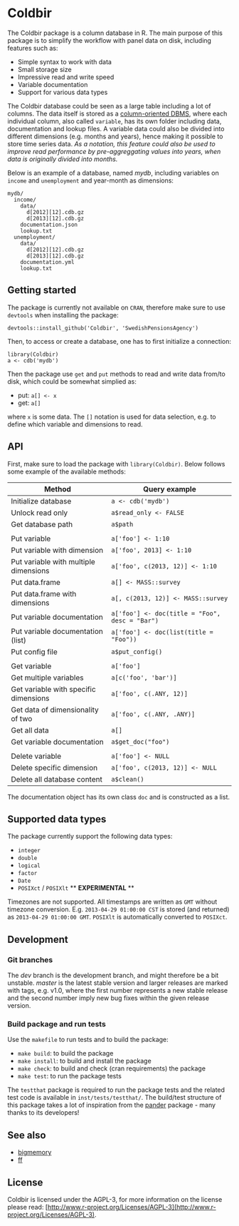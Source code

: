 # Coldbir

The Coldbir package is a column database in R. The main purpose of this package is to simplify the workflow with panel data on disk, including features such as:

- Simple syntax to work with data
- Small storage size
- Impressive read and write speed
- Variable documentation
- Support for various data types

The Coldbir database could be seen as a large table including a lot of columns. The data itself is stored as a [column-oriented DBMS](http://en.wikipedia.org/wiki/Column-oriented_DBMS), where each individual column, also called `variable`, has its own folder including data, documentation and lookup files. A variable data could also be divided into different dimensions (e.g. months and years), hence making it possible to store time series data. *As a notation, this feature could also be used to improve read performance by pre-aggreggating values into years, when data is originally divided into months.*

Below is an example of a database, named *mydb*, including variables on `income` and `unemployment` and year-month as dimensions:

    mydb/
      income/
        data/
          d[2012][12].cdb.gz
          d[2013][12].cdb.gz
        documentation.json
        lookup.txt
      unemployment/
        data/
          d[2012][12].cdb.gz
          d[2013][12].cdb.gz
        documentation.yml
        lookup.txt
        
## Getting started

The package is currently not available on `CRAN`, therefore make sure to use `devtools` when installing the package:

    devtools::install_github('Coldbir', 'SwedishPensionsAgency')

Then, to access or create a database, one has to first initialize a connection:

    library(Coldbir)
    a <- cdb('mydb')
    
Then the package use `get` and `put` methods to read and write data from/to disk, which could be somewhat simplied as:

- put: `a[] <- x`
- get: `a[]`

where `x` is some data. The `[]` notation is used for data selection, e.g. to define which variable and dimensions to read.

## API

First, make sure to load the package with `library(Coldbir)`. Below follows some example of the available methods:

Method                                  | Query example
--------------------------------------- | -------------
Initialize database                     | `a <- cdb('mydb')`
Unlock read only                        | `a$read_only <- FALSE`
Get database path                       | `a$path`
                                        | 
Put variable                            | `a['foo'] <- 1:10`
Put variable with dimension             | `a['foo', 2013] <- 1:10`
Put variable with multiple dimensions   | `a['foo', c(2013, 12)] <- 1:10`
Put data.frame                          | `a[] <- MASS::survey`
Put data.frame with dimensions          | `a[, c(2013, 12)] <- MASS::survey`
Put variable documentation              | `a['foo'] <- doc(title = "Foo", desc = "Bar")`
Put variable documentation (list)       | `a['foo'] <- doc(list(title = "Foo"))`
Put config file                         | `a$put_config()`
                                        | 
Get variable                            | `a['foo']`
Get multiple variables                  | `a[c('foo', 'bar')]`
Get variable with specific dimensions   | `a['foo', c(.ANY, 12)]`
Get data of dimensionality of two       | `a['foo', c(.ANY, .ANY)]`
Get all data                            | `a[]`
Get variable documentation              | `a$get_doc("foo")`
                                        | 
Delete variable                         | `a['foo'] <- NULL`
Delete specific dimension               | `a['foo', c(2013, 12)] <- NULL`
Delete all database content             | `a$clean()`

The documentation object has its own class `doc` and is constructed as a list.

## Supported data types

The package currently support the following data types:

- `integer`
- `double`
- `logical`
- `factor`
- `Date`
- `POSIXct` / `POSIXlt` ** **EXPERIMENTAL** **

Timezones are not supported. All timestamps are written as `GMT` without timezone conversion. E.g. `2013-04-29 01:00:00 CST` is stored (and returned) as `2013-04-29 01:00:00 GMT`. `POSIXlt` is automatically converted to `POSIXct`.

## Development

### Git branches

The *dev* branch is the development branch, and might therefore be a bit unstable. *master* is the latest stable version and larger releases are marked with tags, e.g. v1.0, where the first number represents a new stable release and the second number imply new bug fixes within the given release version.

### Build package and run tests

Use the `makefile` to run tests and to build the package:

- `make build`: to build the package
- `make install`: to build and install the package
- `make check`: to build and check (cran requirements) the package
- `make test`: to run the package tests

The `testthat` package is required to run the package tests and the related test code is available in `inst/tests/testthat/`. The build/test structure of this package takes a lot of inspiration from the [pander](https://github.com/Rapporter/pander) package - many thanks to its developers!

## See also

- [bigmemory](http://www.bigmemory.org/)
- [ff](http://ff.r-forge.r-project.org/)

## License

Coldbir is licensed under the AGPL-3, for more information on the license please read: [http://www.r-project.org/Licenses/AGPL-3](http://www.r-project.org/Licenses/AGPL-3).
